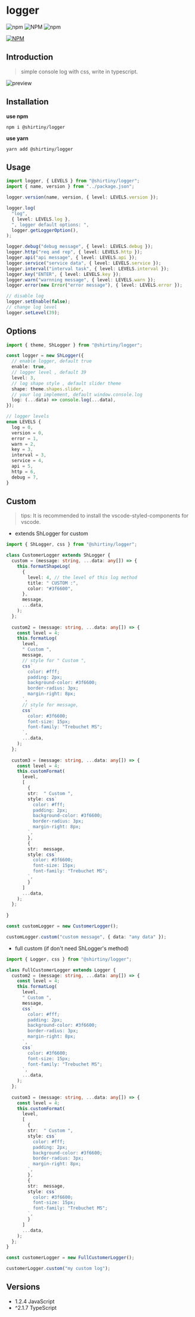 # logger

![npm](https://img.shields.io/npm/v/@shirtiny/logger) ![NPM](https://img.shields.io/npm/l/@shirtiny/logger) ![npm](https://img.shields.io/npm/dt/@shirtiny/logger)

[![NPM](https://nodei.co/npm/@shirtiny/logger.png)](https://nodei.co/npm/@shirtiny/logger/)

## Introduction

> simple console log with css, write in typescript.

![preview](https://user-images.githubusercontent.com/49592759/107003893-72ad1d00-67c8-11eb-9d91-afa1353c221d.png)

## Installation

**use npm**

```shell
npm i @shirtiny/logger
```

**use yarn**

```
yarn add @shirtiny/logger
```

## Usage

```typescript
import logger, { LEVELS } from "@shirtiny/logger";
import { name, version } from "../package.json";

logger.version(name, version, { level: LEVELS.version });

logger.log(
  "log",
  { level: LEVELS.log },
  ", logger default options: ",
  logger.getLoggerOption(),
);

logger.debug("debug message", { level: LEVELS.debug });
logger.http("req and rep", { level: LEVELS.http });
logger.api("api message", { level: LEVELS.api });
logger.service("service data", { level: LEVELS.service });
logger.interval("interval task", { level: LEVELS.interval });
logger.key("ENTER", { level: LEVELS.key });
logger.warn("warnning message", { level: LEVELS.warn });
logger.error(new Error("error message"), { level: LEVELS.error });

// disable log
logger.setEnable(false);
// change log level
logger.setLevel(39);
```

## Options

```typescript
import { theme, ShLogger } from "@shirtiny/logger";

const logger = new ShLogger({
  // enable logger, default true
  enable: true,
  // logger level , default 39
  level: 3,
  // log shape style , default slider theme
  shape: theme.shapes.slider,
  // your log implement, default window.console.log
  log: (...data) => console.log(...data),
});

// logger levels
enum LEVELS {
  log = 0,
  version = 0,
  error = 1,
  warn = 2,
  key = 3,
  interval = 3,
  service = 4,
  api = 5,
  http = 6,
  debug = 7,
}
```

## Custom

> tips: It is recommended to install the vscode-styled-components for vscode.

- extends ShLogger for custom

```typescript
import { ShLogger, css } from "@shirtiny/logger";

class CustomerLogger extends ShLogger {
  custom = (message: string, ...data: any[]) => {
    this.formatShapeLog(
      {
        level: 4, // the level of this log method
        title: " CUSTOM :",
        color: "#3f6600",
      },
      message,
      ...data,
    );
  };
  
  custom2 = (message: string, ...data: any[]) => {
    const level = 4;
    this.formatLog(
      level,
      " Custom ",
      message,
      // style for " Custom ",
      css`
        color: #fff;
        padding: 2px;
        background-color: #3f6600;
        border-radius: 3px;
        margin-right: 8px;
      `,
      // style for message,
      css`
        color: #3f6600;
        font-size: 15px;
        font-family: "Trebuchet MS";
      `,
      ...data,
    );
  };
  
  custom3 = (message: string, ...data: any[]) => {
    const level = 4;
    this.customFormat(
      level,
      [
        {
        str:  " Custom ",
        style: css`
          color: #fff;
          padding: 2px;
          background-color: #3f6600;
          border-radius: 3px;
          margin-right: 8px;
        `,
        },
        {
        str:  message,
        style: css`
          color: #3f6600;
          font-size: 15px;
          font-family: "Trebuchet MS";
        `,
        }
      ]
      ...data,
    );
  };
  
}

const customLogger = new CustomerLogger();

customLogger.custom("custom message", { data: "any data" });
```

- full custom (if don't need ShLogger's method)

```typescript
import { Logger, css } from "@shirtiny/logger";

class FullCustomerLogger extends Logger {
  custom2 = (message: string, ...data: any[]) => {
    const level = 4;
    this.formatLog(
      level,
      " Custom ",
      message,
      css`
        color: #fff;
        padding: 2px;
        background-color: #3f6600;
        border-radius: 3px;
        margin-right: 8px;
      `,
      css`
        color: #3f6600;
        font-size: 15px;
        font-family: "Trebuchet MS";
      `,
      ...data,
    );
  };
  
  custom3 = (message: string, ...data: any[]) => {
    const level = 4;
    this.customFormat(
      level,
      [
        {
        str:  " Custom ",
        style: css`
          color: #fff;
          padding: 2px;
          background-color: #3f6600;
          border-radius: 3px;
          margin-right: 8px;
        `,
        },
        {
        str:  message,
        style: css`
          color: #3f6600;
          font-size: 15px;
          font-family: "Trebuchet MS";
        `,
        }
      ]
      ...data,
    );
  };
}

const customerLogger = new FullCustomerLogger();

customerLogger.custom("my custom log");
```

## Versions

- 1.2.4 JavaScript
- ^2.1.7 TypeScript
